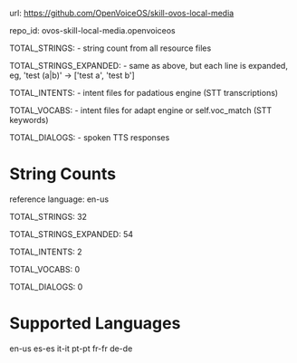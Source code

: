 url: https://github.com/OpenVoiceOS/skill-ovos-local-media

repo_id: ovos-skill-local-media.openvoiceos

TOTAL_STRINGS:  - string count from all resource files

TOTAL_STRINGS_EXPANDED: - same as above, but each line is expanded, eg, 'test (a|b)' -> ['test a', 'test b']

TOTAL_INTENTS: - intent files for padatious engine (STT transcriptions)

TOTAL_VOCABS: - intent files for adapt engine or self.voc_match (STT keywords)

TOTAL_DIALOGS: - spoken TTS responses

# String Counts

reference language: en-us

TOTAL_STRINGS: 32

TOTAL_STRINGS_EXPANDED: 54

TOTAL_INTENTS: 2

TOTAL_VOCABS: 0

TOTAL_DIALOGS: 0

# Supported Languages

en-us
es-es
it-it
pt-pt
fr-fr
de-de
